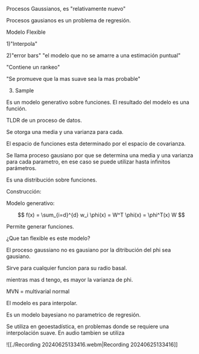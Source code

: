 Procesos Gaussianos, es "relativamente nuevo"

Procesos gausianos es un problema de regresión.

Modelo Flexible

1)"Interpola"

2)"error bars"
"el modelo que no se amarre a una estimación puntual"

"Contiene un rankeo"

"Se promueve que la mas suave sea la mas probable"

3) Sample

Es un modelo generativo sobre funciones.
El resultado del modelo es una función.

TLDR de un proceso de datos.

Se otorga una media y una varianza para cada.

El espacio de funciones esta determinado por el espacio de covarianza.

Se llama proceso gausiano por que se determina una media y una varianza para cada parametro, en ese caso se puede utilizar hasta infinitos parámetros.

Es una distribución sobre funciones.

Construcción:

Modelo generativo:

$$
f(x) = \sum_{i=d}^{d} w_i \phi(x) = W^T \phi(x) = \phi^T(x) W
$$

Permite generar funciones.

¿Que tan flexible es este modelo?

El proceso gaussiano no es gausiano por la ditribución del phi sea gausiano.

Sirve para cualquier funcion para su radio basal.

mientras mas d tengo, es mayor la varianza de phi.

MVN = multivarial normal

El modelo es para interpolar.

Es un modelo bayesiano no parametrico de regresión.

Se utiliza en geoestadística, en problemas donde se requiere una interpolación suave.
En audio tambien se utiliza


![[./Recording 20240625133416.webm|Recording 20240625133416]]

